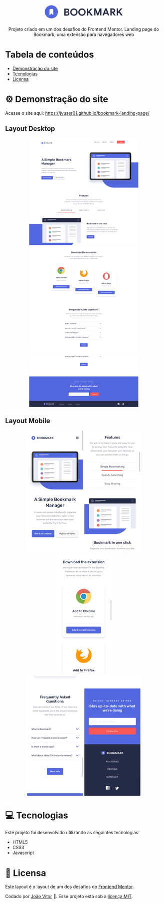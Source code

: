<h1 align="center">
    <img src="assets/images/logo-bookmark.svg" width="250px"/>
</h1>

<p align="center">Projeto criado em um dos desafios do Frontend Mentor. Landing page do Bookmark, uma extensão para navegadores web</p>

# Tabela de conteúdos

* [Demonstração do site](#gear-Demonstração-do-site)
* [Tecnologias](#computer-Tecnologias)
* [Licensa](#page_facing_up-Licensa)

# :gear: Demonstração do site

Acesse o site aqui: https://jvuser01.github.io/bookmark-landing-page/

## Layout Desktop

<div align="center">
    <img src="screenshots/desktop-layout-1.png" width="350px"/>
    <img src="screenshots/desktop-layout-2.png" width="350px"/>
    <img src="screenshots/desktop-layout-3.png" width="350px"/>
    <img src="screenshots/desktop-layout-4.png" width="350px"/>
    <img src="screenshots/desktop-layout-5.png" width="350px"/>
</div>

## Layout Mobile

<div align="center">
    <img src="screenshots/mobile-layout-1.png" width="180px"/>
    <img src="screenshots/mobile-layout-2.png" width="180px"/>
    <img src="screenshots/mobile-layout-3.png" width="180px"/>
    <div>
      <img src="screenshots/mobile-layout-4.png" width="180px"/>
      <img src="screenshots/mobile-layout-5.png" width="180px"/>
    </div>
    
</div>

# :computer: Tecnologias

Este projeto foi desenvolvido utilizando as seguintes tecnologias:

* HTML5
* CSS3
* Javascript

# :page_facing_up: Licensa

Este layout é o layout de um dos desafios do [Frontend Mentor](https://www.frontendmentor.io/).

Codado por [João Vitor](https://github.com/JVUser01) :rocket:. Esse projeto está sob a [licença MIT](LICENSE.txt).